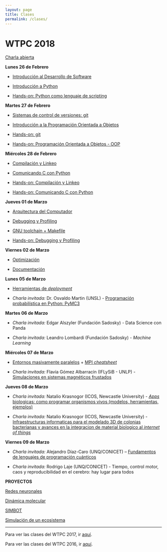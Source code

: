 ```yaml
---
layout: page
title: Clases
permalink: /clases/
---
```


# WTPC 2018

<!--Clases todavía no disponibles. Se irán subiendo a lo largo del workshop-->

[Charla abierta](/clases/2018/charla_abierta.pdf)


**Lunes 26 de Febrero**

- [Introducción al Desarrollo de Software](/clases/2018/01_desarrollo_software.pdf)

- [Introducción a Python](/clases/2018/02_intro_python.pdf)

- [Hands-on: Python como lenguaje de scripting](https://github.com/wtpc/HO-python)



**Martes 27 de Febrero**

- [Sistemas de control de versiones: git](/clases/2018/03_git.pdf)

- [Introducción a la Programación Orientada a Objetos](/clases/2018/04_oop.pdf)

- [Hands-on: git](http://github.com/wtpc/HOgit)

- [Hands-on: Programación Orientada a Objetos - OOP](http://github.com/wtpc/HOoop_2018)


**Miércoles 28 de Febrero**

- [Compilación y Linkeo](/clases/2018/05_linking_compiled.pdf)

- [Comunicando C con Python](/clases/2018/06_linking_python.pdf)

- [Hands-on: Compilación y Linkeo](http://github.com/wtpc/HOcompiled)

- [Hands-on: Comunicando C con Python](http://github.com/wtpc/HOpython-compiled)


**Jueves 01 de Marzo**

- [Arquitectura del Computador](/clases/2018/07_arquitectura.pdf)

- [Debugging y Profiling](/clases/2018/08_debug_profile.pdf)

- [GNU toolchain + Makefile](/clases/2018/09_gnu_makefile.pdf)

- [Hands-on: Debugging y Profiling](http://github.com/wtpc/HOdebug-profile)


**Viernes 02 de Marzo**

- [Optimización](/clases/2018/10_optimizacion.pdf)

- [Documentación](/clases/2018/11_documentacion.pdf)


**Lunes 05 de Marzo**

- [Herramientas de *deployment*](/clases/2018/12_deployment.pdf)

- *Charla invitada:* Dr. Osvaldo Martin (UNSL) - [Programación probabilística en Python: PyMC3](/clases/2018/charlas_invitadas/OsvaldoMartin-PyMC3.zip)


**Martes 06 de Marzo**

- *Charla invitada:* Edgar Alszyler (Fundación Sadosky) - Data Science con Panda

- *Charla invitada:* Leandro Lombardi (Fundación Sadosky) - *Machine Learning*


**Miércoles 07 de Marzo**

- [Entornos masivamente paralelos](/clases/2018/13_entornos_masivamente_paralelos.pdf) + [MPI *cheatsheet*](/clases/2018/mpicheatsheet.pdf)

- *Charla invitada:* Flavia Gómez Albarracín (IFLySiB - UNLP) - [Simulaciones en sistemas magnéticos frustados](/clases/2018/charlas_invitadas/FlaviaAlbarracin-Simulaciones_en_sistemas_magnéticos_frustados.pdf)



**Jueves 08 de Marzo**

- *Charla invitada:* Natalio Krasnogor (ICOS, Newcastle University) - [*Apps* biologicas: como programar organismos vivos (modelos, herramientas, ejemplos)](/clases/2018/charlas_invitadas/NatalioKrasnogor-Apps_biologicas.pdf)

- *Charla invitada:* Natalio Krasnogor (ICOS, Newcastle University) - [Infraestructuras informaticas para el modelado 3D de colonias bacterianas y avances en la integracion de material biologico al *internet of things*](/clases/2018/charlas_invitadas/NatalioKrasnogor-Simbiotics.pdf)



**Viernes 09 de Marzo**

- *Charla invitada:* Alejandro Díaz-Caro (UNQ/CONICET) – [Fundamentos de lenguajes de programación cuánticos](/clases/2018/charlas_invitadas/AlejandroDiazCaro-Fundamentos_de_lenguajes_de_programacion_cuanticos.pdf)

- *Charla invitada:* Rodrigo Laje (UNQ/CONICET) - Tiempo, control motor, caos y reproducibilidad en el cerebro: hay lugar para todos



<!--

-->

**PROYECTOS**

[Redes neuronales](/clases/2018/proyectos/proyecto_redes.pdf)

[Dinámica molecular](/clases/2018/proyectos/proyecto_md.pdf)

[SIMBOT](/clases/2018/proyectos/proyecto_simbot.pdf)

[Simulación de un ecosistema](/clases/2018/proyectos/proyecto_ecosistema.pdf)


---------------------------------
Para ver las clases del WTPC 2017, ir [aquí](/clases/2017/).

Para ver las clases del WTPC 2016, ir [aquí](http://wp.df.uba.ar/wtpc/clases/2017/).

<!---

**Miércoles 08 de Marzo**

[GNU toolchain + Makefile](/clases/2017/13)

[Charla abierta]()



Esteban Mocskos: Computación de Alto Rendimiento: TUPAC
Martes 15 Marzo:

Diego Zea: Desarrollo de paquetes en lenguaje julia

Pablo Mininni: Programación en entornos masivamente paralelos
Miércoles 16 Marzo:

Gonzalo Sosa Rolón: Soluciones para la convivencia entre programadores y científicos

Saif Addin Ellafi: Big Data, Data Wrangling y modelos de riesgo crediticio

Xabier Anduaga | Gastón Romeo: Física de partículas en Wall Street

PabloHE: virtualenv
Jueves 17 Marzo:

PabloA: Herramientas GNU en línea de comandos

Ticiano Torres Peralta:  Multi-Agent Biorobotics Laboratory

Ariel Marín: Sistemas operativos en tiempo real: FreeRTOS
Viernes 18 Marzo:

Franco Bellomo: Simulaciones de MonteCarlo con TEN

Presentaciones de Grupos: Satélites

Presentaciones de Grupos: Pajaritos

Presentaciones de Grupos: Robot

Presentaciones de Grupos: Dinámica
-->
